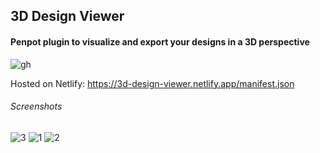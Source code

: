 ## 3D Design Viewer

#### Penpot plugin to visualize and export your designs in a 3D perspective

![gh](https://github.com/user-attachments/assets/c51581bc-7232-4a8b-8758-fc81b83dc0da)

Hosted on Netlify: https://3d-design-viewer.netlify.app/manifest.json
<br>
###### Screenshots 

![3](https://github.com/user-attachments/assets/8764506b-6f55-409a-a7d2-508025d59bbf)
![1](https://github.com/user-attachments/assets/a2e77ae0-b1d2-4054-8b25-e14a2581db52)
![2](https://github.com/user-attachments/assets/29d33a52-65fa-43e1-811d-abc1e1e562f8)
